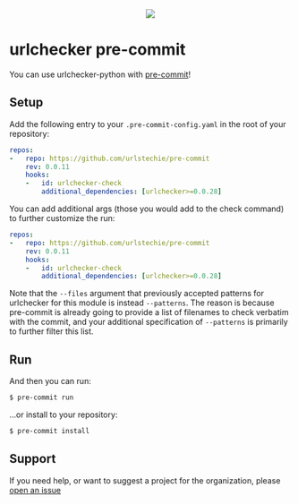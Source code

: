 <div style="text-align:center"><img src="https://raw.githubusercontent.com/urlstechie/urlchecker-python/master/docs/urlstechie.png"/></div>

# urlchecker pre-commit

You can use urlchecker-python with [pre-commit](https://pre-commit.com/)!

## Setup

Add the following entry to your `.pre-commit-config.yaml` in the root of
your repository:

```yaml
repos:
-   repo: https://github.com/urlstechie/pre-commit
    rev: 0.0.11
    hooks:
    -   id: urlchecker-check
        additional_dependencies: [urlchecker>=0.0.28]
```

You can add additional args (those you would add to the check command) to further
customize the run:


```yaml
repos:
-   repo: https://github.com/urlstechie/pre-commit
    rev: 0.0.11
    hooks:
    -   id: urlchecker-check
        additional_dependencies: [urlchecker>=0.0.28]
```

Note that the `--files` argument that previously accepted patterns for urlchecker
for this module is instead `--patterns`. The reason is because pre-commit is already
going to provide a list of filenames to check verbatim with the commit, and your
additional specification of `--patterns` is primarily to further filter this list.

## Run

And then you can run:

```bash
$ pre-commit run
```

...or install to your repository:

```bash
$ pre-commit install
```

## Support

If you need help, or want to suggest a project for the organization,
please [open an issue](https://github.com/urlstechie/pre-commit)
